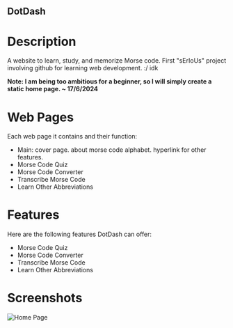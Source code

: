## DotDash

# Description
A website to learn, study, and memorize Morse code. First "sErIoUs" project involving github for learning web development. :/ idk 

**Note: I am being too ambitious for a beginner, so I will simply create a static home page. ~ 17/6/2024**

# Web Pages
Each web page it contains and their function:
- Main: cover page. about morse code alphabet. hyperlink for other features.
- Morse Code Quiz
- Morse Code Converter
- Transcribe Morse Code
- Learn Other Abbreviations

# Features
Here are the following features DotDash can offer:
- Morse Code Quiz
- Morse Code Converter
- Transcribe Morse Code
- Learn Other Abbreviations

# Screenshots
![Home Page](./screenshots/homepage.png)
